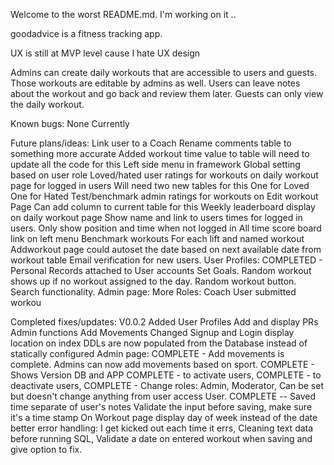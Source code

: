 Welcome to the worst README.md. I'm working on it ..

goodadvice is a fitness tracking app.

UX is still at MVP level cause I hate UX design



Admins can create daily workouts that are accessible to users and guests.
Those workouts are editable by admins as well.
Users can leave notes about the workout and go back and review them later.
Guests can only view the daily workout. 

Known bugs:
None Currently


Future plans/ideas:
Link user to a Coach
Rename comments table to something more accurate
    Added workout time value to table will need to update all the code for this
Left side menu in framework
    Global setting based on user role
Loved/hated user ratings for workouts on daily workout page for logged in users
    Will need two new tables for this
        One for Loved
        One for Hated
Test/benchmark admin ratings for workouts on Edit workout Page
    Can add column to current table for this
Weekly leaderboard display on daily workout page
    Show name and link to users times for logged in users.
    Only show position and time when not logged in
All time score board link on left menu
    Benchmark workouts
    For each lift and named workout
Addworkout page could autoset the date based on next available date from workout table
Email verification for new users.
User Profiles:
    COMPLETED - Personal Records attached to User accounts
    Set Goals.
Random workout shows up if no workout assigned to the day.
Random workout button.
Search functionality.
Admin page:
    More Roles:
        Coach
User submitted workou

Completed fixes/updates:
V0.0.2
Added
User Profiles
Add and display PRs
Admin functions
Add Movements
Changed Signup and Login display location on index
DDLs are now populated from the Database instead of statically configured
Admin page:
    COMPLETE - Add movements is complete. Admins can now add movements based on sport.
    COMPLETE - Shows Version DB and APP
    COMPLETE - to activate users,
    COMPLETE - to deactivate users,
    COMPLETE - Change roles:
            Admin,
            Moderator, Can be set but doesn't change anything from user access
            User.
COMPLETE -- Saved time separate of user's notes
Validate the input before saving, make sure it's a time stamp
On Workout page display day of week instead of the date
better error handling:
I get kicked out each time it errs,
Cleaning text data before running SQL,
Validate a date on entered workout when saving and give option to fix.
